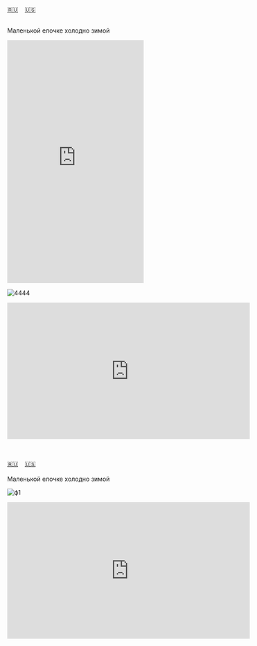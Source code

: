 <span id="ru"><a href='#ru'>🇷🇺</a> &nbsp;&nbsp;&nbsp;<a href='#en'>🇺🇸</a> &nbsp;&nbsp;&nbsp;</span><br><br>

Маленькой елочке холодно зимой

<iframe width="315" height="560" src="https://www.youtube.com/embed/JeCflNBMyN4" frameborder="0" allow="accelerometer; autoplay; clipboard-write; encrypted-media; gyroscope; picture-in-picture; web-share"allowfullscreen></iframe>

![4444](https://github.com/user-attachments/assets/52bd06ac-2ad1-49e8-a6d3-a9870ecd602d)




<iframe width="560" height="315" src="https://www.youtube.com/embed/bc8pFyhiAjc?si=kpc2pZsCUz4JBM0M" title="YouTube video player" frameborder="0" allow="accelerometer; autoplay; clipboard-write; encrypted-media; gyroscope; picture-in-picture; web-share" allowfullscreen></iframe>


<br><br>
<span id="en"><a href='#ru'>🇷🇺</a> &nbsp;&nbsp;&nbsp;<a href='#en'>🇺🇸</a> &nbsp;&nbsp;&nbsp;</span><br><br>
Маленькой елочке холодно зимой

![ф1](https://github.com/user-attachments/assets/860df16c-7857-4f31-a3a3-ec25161d1d9d)


<iframe width="560" height="315" src="https://www.youtube.com/embed/bc8pFyhiAjc?si=kpc2pZsCUz4JBM0M" title="YouTube video player" frameborder="0" allow="accelerometer; autoplay; clipboard-write; encrypted-media; gyroscope; picture-in-picture; web-share" allowfullscreen></iframe>


<br><br>
